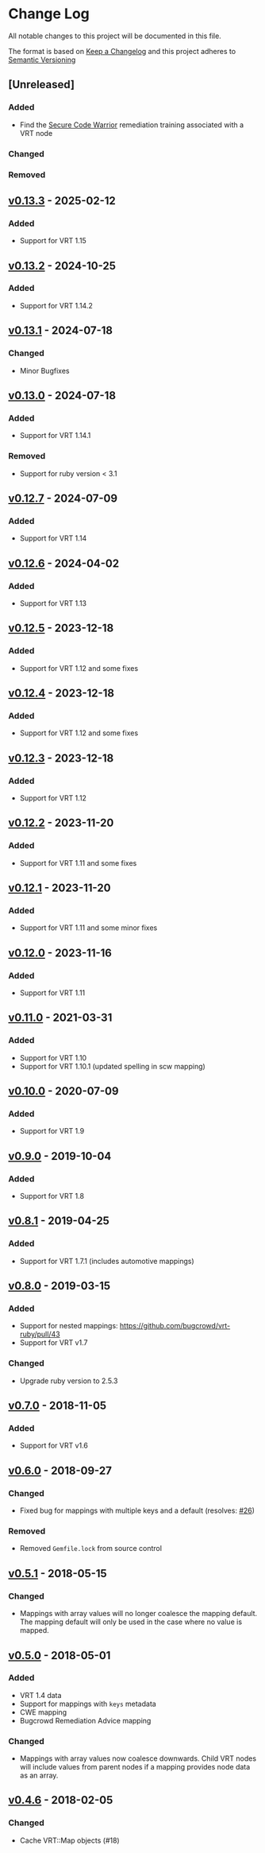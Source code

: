 # Change Log

All notable changes to this project will be documented in this file.

The format is based on [Keep a Changelog](http://keepachangelog.com/) and this project adheres to [Semantic Versioning](http://semver.org/)

## [Unreleased]

### Added

- Find the [Secure Code Warrior](https://www.securecodewarrior.com/) remediation training associated with a VRT node

### Changed

### Removed

## [v0.13.3](https://github.com/bugcrowd/vrt-ruby/compare/v0.13.2...v0.13.3) - 2025-02-12

### Added

- Support for VRT 1.15

## [v0.13.2](https://github.com/bugcrowd/vrt-ruby/compare/v0.13.1...v0.13.2) - 2024-10-25

### Added

- Support for VRT 1.14.2

## [v0.13.1](https://github.com/bugcrowd/vrt-ruby/compare/v0.13.0...v0.13.1) - 2024-07-18

### Changed

- Minor Bugfixes

## [v0.13.0](https://github.com/bugcrowd/vrt-ruby/compare/v0.12.7...v0.13.0) - 2024-07-18

### Added

- Support for VRT 1.14.1

### Removed

- Support for ruby version < 3.1

## [v0.12.7](https://github.com/bugcrowd/vrt-ruby/compare/v0.12.6...v0.12.7) - 2024-07-09

### Added

- Support for VRT 1.14

## [v0.12.6](https://github.com/bugcrowd/vrt-ruby/compare/v0.12.5...v0.12.6) - 2024-04-02

### Added

- Support for VRT 1.13

## [v0.12.5](https://github.com/bugcrowd/vrt-ruby/compare/v0.12.4...v0.12.5) - 2023-12-18

### Added

- Support for VRT 1.12 and some fixes

## [v0.12.4](https://github.com/bugcrowd/vrt-ruby/compare/v0.12.3...v0.12.4) - 2023-12-18

### Added

- Support for VRT 1.12 and some fixes

## [v0.12.3](https://github.com/bugcrowd/vrt-ruby/compare/v0.12.2...v0.12.3) - 2023-12-18

### Added

- Support for VRT 1.12

## [v0.12.2](https://github.com/bugcrowd/vrt-ruby/compare/v0.12.1...v0.12.2) - 2023-11-20

### Added

- Support for VRT 1.11 and some fixes

## [v0.12.1](https://github.com/bugcrowd/vrt-ruby/compare/v0.12.0...v0.12.1) - 2023-11-20

### Added

- Support for VRT 1.11 and some minor fixes

## [v0.12.0](https://github.com/bugcrowd/vrt-ruby/compare/v0.11.0...v0.12.0) - 2023-11-16

### Added

- Support for VRT 1.11

## [v0.11.0](https://github.com/bugcrowd/vrt-ruby/compare/v0.10.0...v0.11.0) - 2021-03-31

### Added

- Support for VRT 1.10
- Support for VRT 1.10.1 (updated spelling in scw mapping)

## [v0.10.0](https://github.com/bugcrowd/vrt-ruby/compare/v0.9.0...v0.10.0) - 2020-07-09

### Added

- Support for VRT 1.9

## [v0.9.0](https://github.com/bugcrowd/vrt-ruby/compare/v0.8.1...v0.9.0) - 2019-10-04

### Added

- Support for VRT 1.8

## [v0.8.1](https://github.com/bugcrowd/vrt-ruby/compare/v0.8.0...v0.8.1) - 2019-04-25

### Added

- Support for VRT 1.7.1 (includes automotive mappings)

## [v0.8.0](https://github.com/bugcrowd/vrt-ruby/compare/v0.7.0...v0.8.0) - 2019-03-15

### Added

- Support for nested mappings: <https://github.com/bugcrowd/vrt-ruby/pull/43>
- Support for VRT v1.7

### Changed

- Upgrade ruby version to 2.5.3

## [v0.7.0](https://github.com/bugcrowd/vrt-ruby/compare/v0.6.0...v0.7.0) - 2018-11-05

### Added

- Support for VRT v1.6

## [v0.6.0](https://github.com/bugcrowd/vrt-ruby/compare/v0.5.1...v0.6.0) - 2018-09-27

### Changed

- Fixed bug for mappings with multiple keys and a default (resolves: [#26](https://github.com/bugcrowd/vrt-ruby/issues/26))

### Removed

- Removed `Gemfile.lock` from source control

## [v0.5.1](https://github.com/bugcrowd/vrt-ruby/compare/v0.5.0...v0.5.1) - 2018-05-15

### Changed

- Mappings with array values will no longer coalesce the mapping default.
  The mapping default will only be used in the case where no value is mapped.

## [v0.5.0](https://github.com/bugcrowd/vrt-ruby/compare/v0.4.6...v0.5.0) - 2018-05-01

### Added

- VRT 1.4 data
- Support for mappings with `keys` metadata
- CWE mapping
- Bugcrowd Remediation Advice mapping

### Changed

- Mappings with array values now coalesce downwards.
  Child VRT nodes will include values from parent nodes if a mapping
  provides node data as an array.

## [v0.4.6](https://github.com/bugcrowd/vrt-ruby/compare/v0.4.5...v0.4.6) - 2018-02-05

### Changed

- Cache VRT::Map objects (#18)
